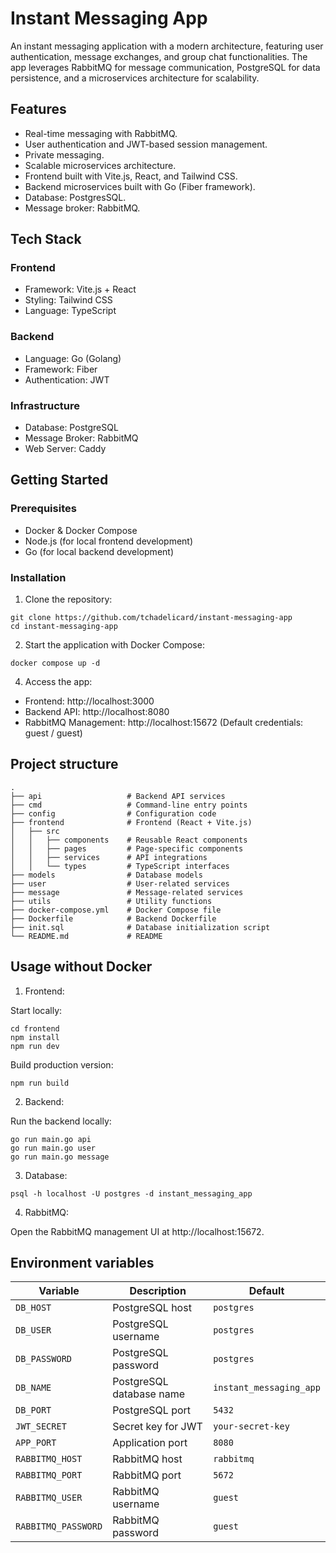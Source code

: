 # Instant Messaging App

An instant messaging application with a modern architecture, featuring user authentication, message exchanges, and group chat functionalities. The app leverages RabbitMQ for message communication, PostgreSQL for data persistence, and a microservices architecture for scalability.

## Features

- Real-time messaging with RabbitMQ.
- User authentication and JWT-based session management.
- Private messaging.
- Scalable microservices architecture.
- Frontend built with Vite.js, React, and Tailwind CSS.
- Backend microservices built with Go (Fiber framework).
- Database: PostgresSQL.
- Message broker: RabbitMQ.

## Tech Stack

### Frontend

- Framework: Vite.js + React
- Styling: Tailwind CSS
- Language: TypeScript

### Backend

- Language: Go (Golang)
- Framework: Fiber
- Authentication: JWT

### Infrastructure

- Database: PostgreSQL
- Message Broker: RabbitMQ
- Web Server: Caddy

## Getting Started

### Prerequisites

- Docker & Docker Compose
- Node.js (for local frontend development)
- Go (for local backend development)

### Installation

1. Clone the repository:

```
git clone https://github.com/tchadelicard/instant-messaging-app
cd instant-messaging-app
```

2. Start the application with Docker Compose:

```
docker compose up -d
```

4. Access the app:

- Frontend: http://localhost:3000
- Backend API: http://localhost:8080
- RabbitMQ Management: http://localhost:15672 (Default credentials: guest / guest)

## Project structure

```
.
├── api                   # Backend API services
├── cmd                   # Command-line entry points
├── config                # Configuration code
├── frontend              # Frontend (React + Vite.js)
│   ├── src
│   │   ├── components    # Reusable React components
│   │   ├── pages         # Page-specific components
│   │   ├── services      # API integrations
│   │   └── types         # TypeScript interfaces
├── models                # Database models
├── user                  # User-related services
├── message               # Message-related services
├── utils                 # Utility functions
├── docker-compose.yml    # Docker Compose file
├── Dockerfile            # Backend Dockerfile
├── init.sql              # Database initialization script
└── README.md             # README
```

## Usage without Docker

1. Frontend:

Start locally:

```
cd frontend
npm install
npm run dev
```

Build production version:

```
npm run build
```

2. Backend:

Run the backend locally:

```
go run main.go api
go run main.go user
go run main.go message
```

3. Database:

```
psql -h localhost -U postgres -d instant_messaging_app
```

4. RabbitMQ:

Open the RabbitMQ management UI at http://localhost:15672.

## Environment variables

| Variable            | Description              | Default                 |
| ------------------- | ------------------------ | ----------------------- |
| `DB_HOST`           | PostgreSQL host          | `postgres`              |
| `DB_USER`           | PostgreSQL username      | `postgres`              |
| `DB_PASSWORD`       | PostgreSQL password      | `postgres`              |
| `DB_NAME`           | PostgreSQL database name | `instant_messaging_app` |
| `DB_PORT`           | PostgreSQL port          | `5432`                  |
| `JWT_SECRET`        | Secret key for JWT       | `your-secret-key`       |
| `APP_PORT`          | Application port         | `8080`                  |
| `RABBITMQ_HOST`     | RabbitMQ host            | `rabbitmq`              |
| `RABBITMQ_PORT`     | RabbitMQ port            | `5672`                  |
| `RABBITMQ_USER`     | RabbitMQ username        | `guest`                 |
| `RABBITMQ_PASSWORD` | RabbitMQ password        | `guest`                 |
